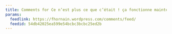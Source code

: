 ```yaml
---
title: Comments for Ce n’est plus ce que c’était ! ça fonctionne maintenant.
params:
  feedlink: https://fhornain.wordpress.com/comments/feed/
  feedid: 54db42025ea599e54bcbc3bcbc25ed2b
---
```


